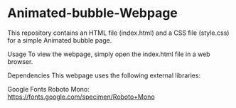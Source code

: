 # Animated-bubble-Webpage

This repository contains an HTML file (index.html) and a CSS file (style.css) for a simple Animated bubble page.

Usage
To view the webpage, simply open the index.html file in a web browser.

Dependencies
This webpage uses the following external libraries:

Google Fonts Roboto Mono: https://fonts.google.com/specimen/Roboto+Mono

